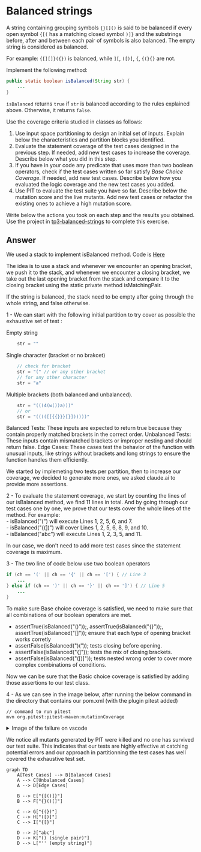# Balanced strings

A string containing grouping symbols `{}[]()` is said to be balanced if every open symbol `{[(` has a matching closed symbol `)]}` and the substrings before, after and between each pair of symbols is also balanced. The empty string is considered as balanced.

For example: `{[][]}({})` is balanced, while `][`, `([)]`, `{`, `{(}{}` are not.

Implement the following method:

```java
public static boolean isBalanced(String str) {
    ...
}
```

`isBalanced` returns `true` if `str` is balanced according to the rules explained above. Otherwise, it returns `false`.

Use the coverage criteria studied in classes as follows:

1. Use input space partitioning to design an initial set of inputs. Explain below the characteristics and partition blocks you identified.
2. Evaluate the statement coverage of the test cases designed in the previous step. If needed, add new test cases to increase the coverage. Describe below what you did in this step.
3. If you have in your code any predicate that uses more than two boolean operators, check if the test cases written so far satisfy *Base Choice Coverage*. If needed, add new test cases. Describe below how you evaluated the logic coverage and the new test cases you added.
4. Use PIT to evaluate the test suite you have so far. Describe below the mutation score and the live mutants. Add new test cases or refactor the existing ones to achieve a high mutation score.

Write below the actions you took on each step and the results you obtained.
Use the project in [tp3-balanced-strings](../code/tp3-balanced-strings) to complete this exercise.

## Answer
We used a stack to implement isBalanced method. 
Code is <a href="https://github.com/salahbdg/VV-ESIR-TP3/blob/xxx/code/tp3-balanced-strings/src/main/java/fr/istic/vv/StringUtils.java">Here</a>

The idea is to use a stack and whenever we encounter an opening bracket, we push it to the stack, and whenever we encounter a closing bracket,
we take out the last opening bracket from the stack and compare it to the closing bracket using the static private method isMatchingPair.

If the string is balanced, the stack need to be empty after going through the whole string, and false otherwise.

1 - We can start with the following initial partition to try cover as possible the exhaustive set of test :  

Empty string 

    
```java
    str = ""
```


Single character (bracket or no brakcet)

    
```java
    // check for bracket
    str = "(" // or any other bracket
    // for any other character
    str = "a"
```

Multiple brackets (both balanced and unbalanced).
    
```java
    str = "(((4(w())a)))" 
    // or
    str = "(((([[{{}}}[}])))))"
```

Balanced Tests: These inputs are expected to return true because they contain properly matched brackets in the correct order.
Unbalanced Tests: These inputs contain mismatched brackets or improper nesting and should return false.
Edge Cases: These cases test the behavior of the function with unusual inputs, like strings without brackets and long strings to ensure the function handles them efficiently.

We started by implemeting two tests per partition, then to increase our coverage, we decided to generate more ones, we asked claude.ai to provide more assertions.

2 - To evaluate the statement coverage, we start by counting the lines of our isBalanced method, we find 11 lines in total.
And by going through our test cases one by one, we prove that our tests cover the whole lines of the method.
For example:  
    - isBalanced("(") will execute Lines 1, 2, 5, 6, and 7.  
    - isBalanced("{(])") will cover Lines 1, 2, 5, 6, 8, 9, and 10.  
    - isBalanced("abc") will execute Lines 1, 2, 3, 5, and 11.  

In our case, we don't need to add more test cases since the statement coverage is maximum.  

3 - The two line of code below use two boolean operators  
  
```java
if (ch == '(' || ch == '{' || ch == '[') { // Line 3
    ...
} else if (ch == ')' || ch == '}' || ch == ']') { // Line 5
    ...
}
```

To make sure Base choice coverage is satisfied, we need to make sure that all combinations of our boolean operators are met.

- assertTrue(isBalanced("()"));, assertTrue(isBalanced("{}"));, assertTrue(isBalanced("[]")); ensure that each type of opening bracket works corretly
- assertFalse(isBalanced(")(")); tests closing before opening.
- assertFalse(isBalanced("{]")); tests the mix of closing brackets.
- assertFalse(isBalanced("([)]")); tests nested wrong order to cover more complex combinations of conditions.

Now we can be sure that the Basic choice coverage is satisfied by adding those assertions to our test class.


4 - As we can see in the image below, after running the below command in the directory that contains our pom.xml (with the plugin pitest added)
```command
// command to run pitest
mvn org.pitest:pitest-maven:mutationCoverage
```
<details>

<summary>Image of the failure on vscode</summary>  

![image](https://github.com/user-attachments/assets/28ebd8c3-58b0-4f13-aefc-830d1373d6fd)  

![image](https://github.com/user-attachments/assets/94ca4b6a-01a8-4c6b-b0d1-a9cdbaefaa5e)



</details> 

We notice all mutants generated by PIT were killed and no one has survived our test suite. This indicates that our tests are highly effective at catching potential errors 
and our approach in partitionning the test cases has well covered the exhaustive test set.  


```mermaid
graph TD
    A[Test Cases] --> B[Balanced Cases]
    A --> C[Unbalanced Cases]
    A --> D[Edge Cases]

    B --> E["{[()]}"]
    B --> F["{}()[]"]

    C --> G["{(})"]
    C --> H["([)]"]
    C --> I["{[}"]

    D --> J["abc"]
    D --> K["() (single pair)"]
    D --> L["'' (empty string)"]

```




